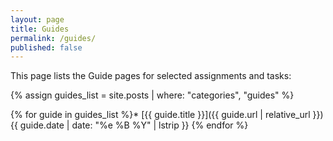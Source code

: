 ```yaml
---
layout: page
title: Guides
permalink: /guides/
published: false
---
```


This page lists the Guide pages for selected assignments and tasks:

{% assign guides_list = site.posts | where: "categories", "guides" %}

{% for guide in guides_list %}* [{{ guide.title }}]({{ guide.url | relative_url }}) {{ guide.date | date: "%e %B %Y" | lstrip }}
{% endfor %}
